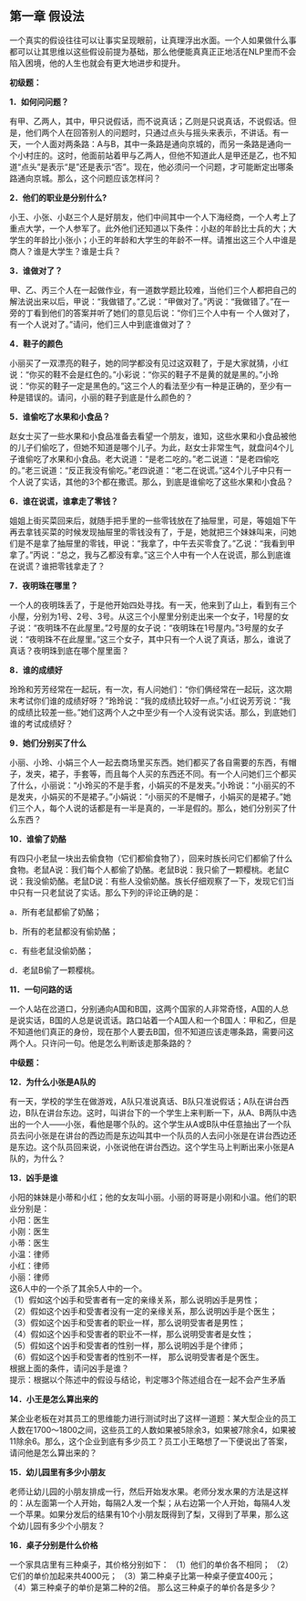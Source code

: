 ## 第一章 假设法

一个真实的假设往往可以让事实呈现眼前，让真理浮出水面。一个人如果做什么事都可以让其思维以这些假设前提为基础，那么他便能真真正正地活在NLP里而不会陷入困境，他的人生也就会有更大地进步和提升。

**初级题：**

**1．如何问问题？**

有甲、乙两人，其中，甲只说假话，而不说真话；乙则是只说真话，不说假话。但是，他们两个人在回答别人的问题时，只通过点头与摇头来表示，不讲话。有一天，一个人面对两条路：A与B，其中一条路是通向京城的，而另一条路是通向一个小村庄的。这时，他面前站着甲与乙两人，但他不知道此人是甲还是乙，也不知道“点头”是表示“是”还是表示“否”。现在，他必须问一个问题，才可能断定出哪条路通向京城。那么，这个问题应该怎样问？


**2．他们的职业是分别什么?**

小王、小张、小赵三个人是好朋友，他们中间其中一个人下海经商，一个人考上了重点大学，一个人参军了。此外他们还知道以下条件：小赵的年龄比士兵的大；大学生的年龄比小张小；小王的年龄和大学生的年龄不一样。请推出这三个人中谁是商人？谁是大学生？谁是士兵？

**3．谁做对了？**

甲、乙、丙三个人在一起做作业，有一道数学题比较难，当他们三个人都把自己的解法说出来以后，甲说：“我做错了。”乙说：“甲做对了。”丙说：“我做错了。”在一旁的丁看到他们的答案并听了她们的意见后说：“你们三个人中有一
个人做对了，有一个人说对了。”请问，他们三人中到底谁做对了？


**4．鞋子的颜色**

小丽买了一双漂亮的鞋子，她的同学都没有见过这双鞋了，于是大家就猜，小红说：“你买的鞋不会是红色的。”小彩说：“你买的鞋子不是黄的就是黑的。”小玲说：“你买的鞋子一定是黑色的。”这三个人的看法至少有一种是正确的，至少有一种是错误的。请问，小丽的鞋子到底是什么颜色的？

**5．谁偷吃了水果和小食品？**

赵女士买了一些水果和小食品准备去看望一个朋友，谁知，这些水果和小食品被他的儿子们偷吃了，但她不知道是哪个儿子。为此，赵女士非常生气，就盘问4个儿子谁偷吃了水果和小食品。老大说道：“是老二吃的。”老二说道：“是老四偷吃的。”老三说道：“反正我没有偷吃。”老四说道：“老二在说谎。”这4个儿子中只有一个人说了实话，其他的3个都在撒谎。那么，到底是谁偷吃了这些水果和小食品？


**6．谁在说谎，谁拿走了零钱？**

姐姐上街买菜回来后，就随手把手里的一些零钱放在了抽屉里，可是，等姐姐下午再去拿钱买菜的时候发现抽屉里的零钱没有了，于是，她就把三个妹妹叫来，问她们是不是拿了抽屉里的零钱，甲说：“我拿了，中午去买零食了。”乙说：“我看到甲拿了。”丙说：“总之，我与乙都没有拿。”这三个人中有一个人在说谎，那么到底谁在说谎？谁把零钱拿走了？

**7．夜明珠在哪里？**

一个人的夜明珠丢了，于是他开始四处寻找。有一天，他来到了山上，看到有三个小屋，分别为1号、2号、3号。从这三个小屋里分别走出来一个女子，1号屋的女子说：“夜明珠不在此屋里。”2号屋的女子说：“夜明珠在1号屋内。”3号屋的女子说：“夜明珠不在此屋里。”这三个女子，其中只有一个人说了真话，那么，谁说了真话？夜明珠到底在哪个屋里面？

**8．谁的成绩好**

玲玲和芳芳经常在一起玩，有一次，有人问她们：“你们俩经常在一起玩，这次期末考试你们谁的成绩好呀？”玲玲说：“我的成绩比较好一点。”小红说芳芳说：“我的成绩比较差一些。”她们这两个人之中至少有一个人没有说实话。那么，到底她们谁的考试成绩好？

**9．她们分别买了什么**

小丽、小玲、小娟三个人一起去商场里买东西。她们都买了各自需要的东西，有帽子，发夹，裙子，手套等，而且每个人买的东西还不同。有一个人问她们三个都买了什么，小丽说：“小玲买的不是手套，小娟买的不是发夹。”小玲说：“小丽买的不是发夹，小娟买的不是裙子。”小娟说：“小丽买的不是帽子，小娟买的是裙子。”她们三个人，每个人说的话都是有一半是真的，一半是假的。那么，她们分别买了什么东西？


**10．谁偷了奶酪**

有四只小老鼠一块出去偷食物（它们都偷食物了），回来时族长问它们都偷了什么食物。老鼠A说：我们每个人都偷了奶酪。老鼠B说：我只偷了一颗樱桃。老鼠C说：我没偷奶酪。老鼠D说：有些人没偷奶酪。族长仔细观察了一下，发现它们当中只有一只老鼠说了实话。那么下列的评论正确的是：

a．所有老鼠都偷了奶酪；

b．所有的老鼠都没有偷奶酪；

c．有些老鼠没偷奶酪；

d．老鼠B偷了一颗樱桃。

**11．一句问路的话**

一个人站在岔道口，分别通向A国和B国，这两个国家的人非常奇怪，A国的人总是说实话，B国的人总是说谎话。路口站着一个A国人和一个B国人：甲和乙，但是不知道他们真正的身份，现在那个人要去B国，但不知道应该走哪条路，需要问这两个人。只许问一句。他是怎么判断该走那条路的？

**中级题：**

**12．为什么小张是A队的**

有一天，学校的学生在做游戏，A队只准说真话、B队只准说假话；A队在讲台西边，B队在讲台东边。这时，叫讲台下的一个学生上来判断一下，从A、B两队中选出的一个人——小张，看他是哪个队的。这个学生从A或B队中任意抽出了一个队员去问小张是在讲台的西边而是东边叫其中一个队员的人去问小张是在讲台西边还是东边。这个队员回来说，小张说他在讲台西边。这个学生马上判断出来小张是A队的，为什么？

**13．凶手是谁**

小阳的妹妹是小蒂和小红；他的女友叫小丽。小丽的哥哥是小刚和小温。他们的职业分别是：  
小阳：医生  
小刚：医生  
小蒂：医生  
小温：律师  
小红：律师  
小丽：律师  
这6人中的一个杀了其余5人中的一个。  
（1）假如这个凶手和受害者有一定的亲缘关系，那么说明凶手是男性；  
（2）假如这个凶手和受害者没有一定的亲缘关系，那么说明凶手是个医生；  
（3）假如这个凶手和受害者的职业一样，那么说明受害者是男性；  
（4）假如这个凶手和受害者的职业不一样，那么说明受害者是女性；  
（5）假如这个凶手和受害者的性别一样，那么说明凶手是个律师；  
（6）假如这个凶手和受害者的性别不一样， 那么说明受害者是个医生。  
根据上面的条件，请问凶手是谁？  
提示：根据以个陈述中的假设与结论，判定哪3个陈述组合在一起不会产生矛盾  

**14．小王是怎么算出来的**

某企业老板在对其员工的思维能力进行测试时出了这样一道题：某大型企业的员工人数在1700～1800之间，这些员工的人数如果被5除余3，如果被7除余4，如果被11除余6。那么，这个企业到底有多少员工？员工小王略想了一下便说出了答案，请问他是怎么算出来的？

**15．幼儿园里有多少小朋友**

老师让幼儿园的小朋友排成一行，然后开始发水果。老师分发水果的方法是这样的：从左面第一个人开始，每隔2人发一个梨；从右边第一个人开始，每隔4人发一个苹果。如果分发后的结果有10个小朋友既得到了梨，又得到了苹果，那么这个幼儿园有多少个小朋友？

**16．桌子分别是什么价格**

一个家具店里有三种桌子，其价格分别如下： 
（1）他们的单价各不相同； 
（2）它们的单价加起来共4000元； 
（3）第二种桌子比第一种桌子便宜400元；  
（4）第三种桌子的单价是第二种的2倍。 
那么这三种桌子的单价各是多少？
